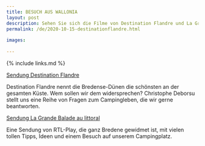 ```yaml
---
title: BESUCH AUS WALLONIA
layout: post
description: Sehen Sie sich die Filme von Destination Flandre und La Grande Balade an
permalink: /de/2020-10-15-destinationflandre.html
    
images:   
    
---
```


{% include links.md %}

[Sendung Destination Flandre](https://youtu.be/L4Ts-1XkAeE)

Destination Flandre nennt die Bredense-Dünen die schönsten an der gesamten Küste. Wem sollen wir dem widersprechen?
Christophe Deborsu stellt uns eine Reihe von Fragen zum Campingleben, die wir gerne beantworten.


[Sendung La Grande Balade au littoral](https://www.rtlplay.be/la-grande-balade-p_8539/la-grande-balade-au-littoral-c_12779159)

Eine Sendung von RTL-Play, die ganz Bredene gewidmet ist, mit vielen tollen Tipps, Ideen und einem Besuch auf unserem Campingplatz.




